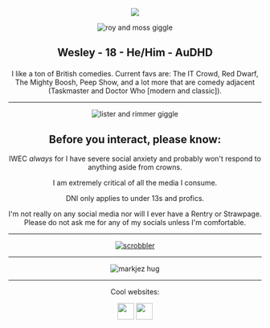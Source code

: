 <div align="center">

<p align="center"><img src="https://komarev.com/ghpvc/?username=cometecti&color=657cc2&style=plastic&label=View+Count!"/></p> 


![roy and moss giggle](https://github.com/user-attachments/assets/53ec6cae-2a69-48a8-9dba-4ac7de971894)



## <p align="center">Wesley - 18 - He/Him - AuDHD</p>

I like a ton of British comedies. Current favs are: The IT Crowd, Red Dwarf, The Mighty Boosh, Peep Show, and a lot more that are comedy adjacent (Taskmaster and Doctor Who \[modern and classic]).

***
![lister and rimmer giggle](https://github.com/user-attachments/assets/8a0ce924-2c3d-4a6e-8006-aabb3d0b2eec)


Before you interact, please know:
----
IWEC *always* for I have severe social anxiety and probably won't respond to anything aside from crowns. 

I am extremely critical of all the media I consume.

DNI only applies to under 13s and profics.

I'm not really on any social media nor will I ever have a Rentry or Strawpage. Please do not ask me for any of my socials unless I'm comfortable.

***

[![scrobbler](https://lastfm-recently-played.vercel.app/api?user=licecake&count=2&width=600&loved=true&show_user=header)](https://www.last.fm/user/licecake)

***


![markjez hug](https://github.com/user-attachments/assets/1ca7735d-e693-401a-bc74-91995cb5debd)



***

<p align="center">Cool websites:

<p align="center"><a href="https://smokepowered.com"><img src="http://smokepowered.com/smoke.gif" height="33"/></a> 
<a href="https://epicblazed.com"><img src="http://smokepowered.com/EpicBlazedButton.png" height="33"/></a>

